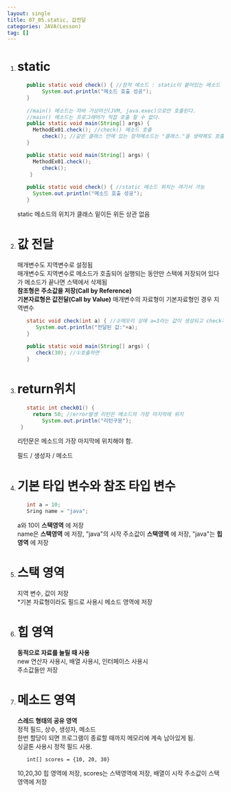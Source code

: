 ```yaml
---
layout: single
title: 07_05.static, 값전달
categories: JAVA(Lesson)
tag: []
---
```


1. # static
   ```java
      public static void check() { //정적 메소드 : static이 붙어있는 메소드
		   System.out.println("메소드 호출 성공");
      }
      
      //main() 메소드는 자바 가상머신(JVM, java.exec)으로만 호출된다.
      //main() 메소드는 프로그래머가 직접 호출 할 수 없다.
      public static void main(String[] args) {
		MethodEx01.check(); //check() 메소드 호출
		   check(); //같은 클래스 안에 있는 정적메소드는 "클래스."을 생략해도 호출 가능
      }
   ```   

   ```java
      public static void main(String[] args) {
	   	MethodEx01.check(); 
		   check(); 
	   }
      
      public static void check() { //static 메소드 위치는 여기서 가능
   		System.out.println("메소드 호출 성공");
      }
   ```   
   static 메소드의 위치가 클래스 밑이든 위든 상관 없음   
   
1. # 값 전달
   매개변수도 지역변수로 설정됨   
   매개변수도 지역변수로 메소드가 호출되어 실행되는 동안만 스택에 저장되어 있다가 메소드가 끝나면 스택에서 삭제됨   
   __참조형은 주소값을 저장(Call by Reference)__   
   __기본자료형은 값전달(Call by Value)__
   매개변수의 자료형이 기본자료형인 경우 지역변수   
   ```java
      static void check(int a) { //②메모리 상에 a=3라는 값이 생성되고 check가 끝나면 메모리상에서 없어짐
         System.out.println("전달된 값:"+a);
      }
      
      public static void main(String[] args) {
         check(30); //①호출하면
      }
   ```

1. # return위치
   ```java
      static int check01() {
	   	return 50; //error발생 리턴은 메소드의 가장 마지막에 위치
		   System.out.println("리턴구문");  
	}
   ```   
   리턴문은 메소드의 가장 마지막에 위치해야 함.   

   필드 / 생성자 / 메소드  

1. # 기본 타입 변수와 참조 타입 변수
   ```java
      int a = 10;
      Sring name = "java";
   ```   
   a와 10이 __스택영역__ 에 저장   
   name은 __스택영역__ 에 저장, "java"의 시작 주소값이 __스택영역__ 에 저장, "java"는 __힙영역__ 에 저장   

1. # 스택 영역
   지역 변수, 값이 저장   
   *기본 자료형이라도 필드로 사용시 메소드 영역에 저장   

1. # 힙 영역
   __동적으로 자료를 늘릴 때 사용__   
   new 연산자 사용시, 배열 사용시, 인터페이스 사용시   
   주소값들만 저장   

1. # 메소드 영역
   __스레드 형태의 공유 영역__   
   정적 필드, 상수, 생성자, 메소드   
   한번 할당이 되면 프로그램이 종료할 때까지 메모리에 계속 남아있게 됨.   
   싱글톤 사용시 정적 필드 사용.   

   ```
      int[] scores = {10, 20, 30}
   ```   
   10,20,30 힙 영역에 저장, scores는 스택영역에 저장, 배열이 시작 주소값이 스택영역에 저장   

